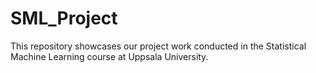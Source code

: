 # SML_Project
This repository showcases our project work conducted in the Statistical Machine Learning course at Uppsala University.
